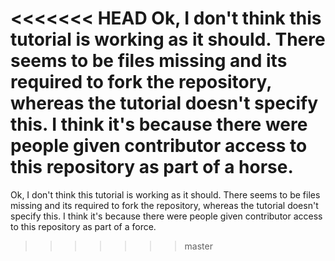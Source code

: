 




<<<<<<< HEAD
Ok, I don't think this tutorial is working as it should. There seems to be files missing and its required to fork the repository, whereas the tutorial doesn't specify this. I think it's because there were people given contributor access to this repository as part of a horse.
=======
Ok, I don't think this tutorial is working as it should. There seems to be files missing and its required to fork the repository, whereas the tutorial doesn't specify this. I think it's because there were people given contributor access to this repository as part of a force.
>>>>>>> master
